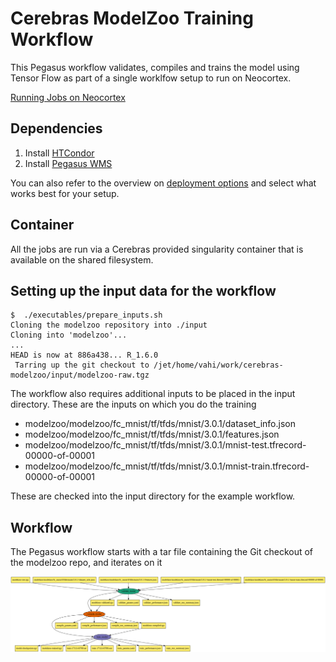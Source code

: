# Cerebras ModelZoo Training Workflow

This Pegasus workflow validates, compiles and trains the model
using Tensor Flow as part of a single worklfow setup to run on Neocortex.


[Running Jobs on Neocortex]([https://datacarpentry.org/wrangling-genomics/05-automation/index.html](https://portal.neocortex.psc.edu/docs/running-jobs.html)) 


## Dependencies

1. Install [HTCondor](https://htcondor.readthedocs.io/en/latest/getting-htcondor/)
2. Install [Pegasus WMS](https://pegasus.isi.edu/documentation/user-guide/installation.html)

You can also refer to the overview on [deployment options](https://pegasus.isi.edu/docs/5.0.8dev/user-guide/deployment-scenarios.html#hpc-clusters-system-install) 
and select what works best for your setup.

## Container
All the jobs are run via a Cerebras provided singularity container that is 
available on the shared filesystem.

## Setting up the input data for the workflow 

```
$  ./executables/prepare_inputs.sh 
Cloning the modelzoo repository into ./input
Cloning into 'modelzoo'...
...
HEAD is now at 886a438... R_1.6.0
 Tarring up the git checkout to /jet/home/vahi/work/cerebras-modelzoo/input/modelzoo-raw.tgz
```
The workflow also requires additional inputs to be placed in the input directory.
These are the inputs on which you do the training 

* modelzoo/modelzoo/fc_mnist/tf/tfds/mnist/3.0.1/dataset_info.json
* modelzoo/modelzoo/fc_mnist/tf/tfds/mnist/3.0.1/features.json
* modelzoo/modelzoo/fc_mnist/tf/tfds/mnist/3.0.1/mnist-test.tfrecord-00000-of-00001
* modelzoo/modelzoo/fc_mnist/tf/tfds/mnist/3.0.1/mnist-train.tfrecord-00000-of-00001

These are checked into the input directory for the example workflow.

## Workflow

The Pegasus workflow starts with a tar file containing the Git checkout of 
the modelzoo repo, and iterates on it

![Pegasus Cerebras ModelZoo Training Example Workflow ](/images/workflow.png)

